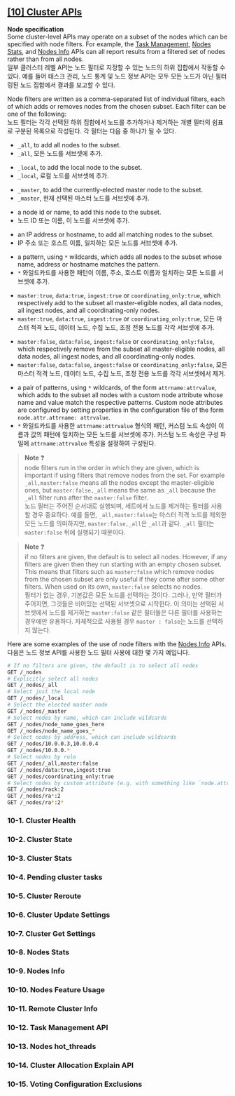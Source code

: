 ## [[10] Cluster APIs](https://www.elastic.co/guide/en/elasticsearch/reference/7.x/cluster.html)

**Node specification**  
Some cluster-level APIs may operate on a subset of the nodes which can be specified with node filters. For example, the [Task Management](https://www.elastic.co/guide/en/elasticsearch/reference/7.x/tasks.html), [Nodes Stats](https://www.elastic.co/guide/en/elasticsearch/reference/7.x/cluster-nodes-stats.html), and [Nodes Info](https://www.elastic.co/guide/en/elasticsearch/reference/7.x/cluster-nodes-info.html) APIs can all report results from a filtered set of nodes rather than from all nodes.  
일부 클러스터 레벨 API는 노드 필터로 지정할 수 있는 노드의 하위 집합에서 작동할 수 있다. 예를 들어 태스크 관리, 노드 통계 및 노드 정보 API는 모두 모든 노드가 아닌 필터링된 노드 집합에서 결과를 보고할 수 있다.

Node filters are written as a comma-separated list of individual filters, each of which adds or removes nodes from the chosen subset. Each filter can be one of the following:  
노드 필터는 각각 선택된 하위 집합에서 노드를 추가하거나 제거하는 개별 필터의 쉼표로 구분된 목록으로 작성된다. 각 필터는 다음 중 하나가 될 수 있다.
  
- `_all`, to add all nodes to the subset.
- `_all`, 모든 노드를 서브셋에 추가.

+ `_local`, to add the local node to the subset.
+ `_local`, 로컬 노드를 서브셋에 추가.

- `_master`, to add the currently-elected master node to the subset.
- `_master`, 현재 선택된 마스터 노드를 서브셋에 추가.

+ a node id or name, to add this node to the subset.
+ 노드 ID 또는 이름, 이 노드를 서브셋에 추가.

- an IP address or hostname, to add all matching nodes to the subset.
- IP 주소 또는 호스트 이름, 일치하는 모든 노드를 서브셋에 추가.

+ a pattern, using `*` wildcards, which adds all nodes to the subset whose name, address or hostname matches the pattern.
+ `*` 와일드카드를 사용한 패턴이 이름, 주소, 호스트 이름과 일치하는 모든 노드를 서브셋에 추가.

- `master:true`, `data:true`, `ingest:true` or `coordinating_only:true`, which respectively add to the subset all master-eligible nodes, all data nodes, all ingest nodes, and all coordinating-only nodes.
- `master:true`, `data:true`, `ingest:true` or `coordinating_only:true`, 모든 마스터 적격 노드, 데이터 노드, 수집 노드, 조정 전용 노드를 각각 서브셋에 추가.

+ `master:false`, `data:false`, `ingest:false` or `coordinating_only:false`, which respectively remove from the subset all master-eligible nodes, all data nodes, all ingest nodes, and all coordinating-only nodes.
+ `master:false`, `data:false`, `ingest:false` or `coordinating_only:false`, 모든 마스터 적격 노드, 데이터 노드, 수집 노드, 조정 전용 노드를 각각 서브셋에서 제거.

- a pair of patterns, using `*` wildcards, of the form `attrname:attrvalue`, which adds to the subset all nodes with a custom node attribute whose name and value match the respective patterns. Custom node attributes are configured by setting properties in the configuration file of the form `node.attr.attrname: attrvalue`.
- `*` 와일드카드를 사용한 `attrname:attrvalue` 형식의 패턴, 커스텀 노드 속성이 이름과 값의 패턴에 일치하는 모든 노드를 서브셋에 추가. 커스텀 노드 속성은 구성 파일에 `attrname:attrvalue` 특성을 설정하여 구성된다. 

> **Note** ❓  
> node filters run in the order in which they are given, which is important if using filters that remove nodes from the set. For example `_all,master:false` means all the nodes except the master-eligible ones, but `master:false,_all` means the same as `_all` because the `_all` filter runs after the `master:false` filter.  
> 노드 필터는 주어진 순서대로 실행되며, 세트에서 노드를 제거하는 필터를 사용할 경우 중요하다. 예를 들면, `_all,master:false`는 마스터 적격 노드를 제외한 모든 노드를 의미하지만, `master:false,_all`은 `_all`과 같다. `_all` 필터는 `master:false` 뒤에 실행되기 때문이다.

> **Note** ❓  
> if no filters are given, the default is to select all nodes. However, if any filters are given then they run starting with an empty chosen subset. This means that filters such as `master:false` which remove nodes from the chosen subset are only useful if they come after some other filters. When used on its own, `master:false` selects no nodes.  
> 필터가 없는 경우, 기본값은 모든 노드를 선택하는 것이다. 그러나, 만약 필터가 주어지면, 그것들은 비어있는 선택된 서브셋으로 시작한다. 이 의미는 선택된 서브셋에서 노드를 제거하는 `master:false` 같은 필터들은 다른 필터를 사용하는 경우에만 유용하다. 자체적으로 사용될 경우 `master : false`는 노드를 선택하지 않는다.


Here are some examples of the use of node filters with the [Nodes Info](https://www.elastic.co/guide/en/elasticsearch/reference/7.x/cluster-nodes-info.html) APIs.  
다음은 노드 정보 API를 사용한 노드 필터 사용에 대한 몇 가지 예입니다.

```bash
# If no filters are given, the default is to select all nodes
GET /_nodes
# Explicitly select all nodes
GET /_nodes/_all
# Select just the local node
GET /_nodes/_local
# Select the elected master node
GET /_nodes/_master
# Select nodes by name, which can include wildcards
GET /_nodes/node_name_goes_here
GET /_nodes/node_name_goes_*
# Select nodes by address, which can include wildcards
GET /_nodes/10.0.0.3,10.0.0.4
GET /_nodes/10.0.0.*
# Select nodes by role
GET /_nodes/_all,master:false
GET /_nodes/data:true,ingest:true
GET /_nodes/coordinating_only:true
# Select nodes by custom attribute (e.g. with something like `node.attr.rack: 2` in the configuration file)
GET /_nodes/rack:2
GET /_nodes/ra*:2
GET /_nodes/ra*:2*
```

### 10-1. Cluster Health
### 10-2. Cluster State
### 10-3. Cluster Stats
### 10-4. Pending cluster tasks
### 10-5. Cluster Reroute
### 10-6. Cluster Update Settings
### 10-7. Cluster Get Settings
### 10-8. Nodes Stats
### 10-9. Nodes Info
### 10-10. Nodes Feature Usage
### 10-11. Remote Cluster Info
### 10-12. Task Management API
### 10-13. Nodes hot_threads
### 10-14. Cluster Allocation Explain API
### 10-15. Voting Configuration Exclusions